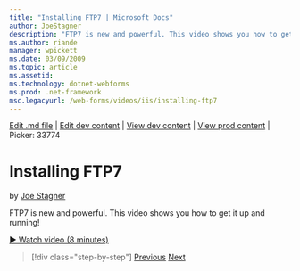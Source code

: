 ```yaml
---
title: "Installing FTP7 | Microsoft Docs"
author: JoeStagner
description: "FTP7 is new and powerful. This video shows you how to get it up and running!"
ms.author: riande
manager: wpickett
ms.date: 03/09/2009
ms.topic: article
ms.assetid: 
ms.technology: dotnet-webforms
ms.prod: .net-framework
msc.legacyurl: /web-forms/videos/iis/installing-ftp7
---
```

[Edit .md file](C:\Projects\msc\dev\Msc.Www\Web.ASP\App_Data\github\web-forms\videos\iis\installing-ftp7.md) | [Edit dev content](http://www.aspdev.net/umbraco#/content/content/edit/26817) | [View dev content](http://docs.aspdev.net/tutorials/web-forms/videos/iis/installing-ftp7.html) | [View prod content](http://www.asp.net/web-forms/videos/iis/installing-ftp7) | Picker: 33774

Installing FTP7
====================
by [Joe Stagner](https://github.com/JoeStagner)

FTP7 is new and powerful. This video shows you how to get it up and running!

[&#9654; Watch video (8 minutes)](https://channel9.msdn.com/Blogs/ASP-NET-Site-Videos/installing-ftp7)

>[!div class="step-by-step"] [Previous](creating-a-site-with-iis7-manager.md) [Next](bit-rate-throttling.md)